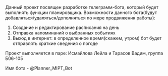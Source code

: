 Данный проект посвящен разработке телеграмм-бота, который будет выполнять функции планировщика. Возможности данного бота(будут добавляться/удаляться/дополняться по мере продвижения работы):
1. Создание и редактирование расписания на день
2. Отправка напоминаний о выбранных событиях
3. Выход в интернет: в определенное время(скажем, утром) бот будет отправлять краткие сведения о погоде

Проект выполняется в паре: Исмайлова Лейла и Тарасов Вадим, группа Б06-105

Имя бота  - @Planner_MIPT_Bot
